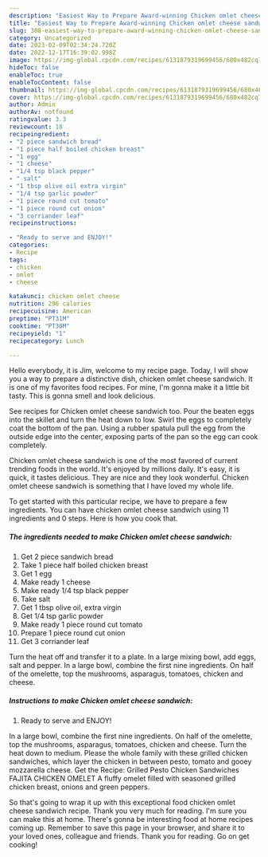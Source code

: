 ```yaml
---
description: "Easiest Way to Prepare Award-winning Chicken omlet cheese sandwich"
title: "Easiest Way to Prepare Award-winning Chicken omlet cheese sandwich"
slug: 308-easiest-way-to-prepare-award-winning-chicken-omlet-cheese-sandwich
category: Uncategorized
date: 2023-02-09T02:34:24.720Z
date: 2022-12-17T16:39:02.998Z
image: https://img-global.cpcdn.com/recipes/6131879319699456/680x482cq70/chicken-omlet-cheese-sandwich-recipe-main-photo.jpg
hideToc: false
enableToc: true
enableTocContent: false
thumbnail: https://img-global.cpcdn.com/recipes/6131879319699456/680x482cq70/chicken-omlet-cheese-sandwich-recipe-main-photo.jpg
cover: https://img-global.cpcdn.com/recipes/6131879319699456/680x482cq70/chicken-omlet-cheese-sandwich-recipe-main-photo.jpg
author: Admin
authorAv: notfound
ratingvalue: 3.3
reviewcount: 18
recipeingredient:
- "2 piece sandwich bread"
- "1 piece half boiled chicken breast"
- "1 egg"
- "1 cheese"
- "1/4 tsp black pepper"
- " salt"
- "1 tbsp olive oil extra virgin"
- "1/4 tsp garlic powder"
- "1 piece round cut tomato"
- "1 piece round cut onion"
- "3 corriander leaf"
recipeinstructions:

- "Ready to serve and ENJOY!"
categories:
- Recipe
tags:
- chicken
- omlet
- cheese

katakunci: chicken omlet cheese 
nutrition: 296 calories
recipecuisine: American
preptime: "PT31M"
cooktime: "PT30M"
recipeyield: "1"
recipecategory: Lunch

---
```



Hello everybody, it is Jim, welcome to my recipe page. Today, I will show you a way to prepare a distinctive dish, chicken omlet cheese sandwich. It is one of my favorites food recipes. For mine, I'm gonna make it a little bit tasty. This is gonna smell and look delicious.

See recipes for Chicken omlet cheese sandwich too. Pour the beaten eggs into the skillet and turn the heat down to low. Swirl the eggs to completely coat the bottom of the pan. Using a rubber spatula pull the egg from the outside edge into the center, exposing parts of the pan so the egg can cook completely.

Chicken omlet cheese sandwich is one of the most favored of current trending foods in the world. It's enjoyed by millions daily. It's easy, it is quick, it tastes delicious. They are nice and they look wonderful. Chicken omlet cheese sandwich is something that I have loved my whole life.


To get started with this particular recipe, we have to prepare a few ingredients. You can have chicken omlet cheese sandwich using 11 ingredients and 0 steps. Here is how you cook that.

<!--inarticleads1-->

##### The ingredients needed to make Chicken omlet cheese sandwich:

1. Get 2 piece sandwich bread
1. Take 1 piece half boiled chicken breast
1. Get 1 egg
1. Make ready 1 cheese
1. Make ready 1/4 tsp black pepper
1. Take  salt
1. Get 1 tbsp olive oil, extra virgin
1. Get 1/4 tsp garlic powder
1. Make ready 1 piece round cut tomato
1. Prepare 1 piece round cut onion
1. Get 3 corriander leaf


Turn the heat off and transfer it to a plate. In a large mixing bowl, add eggs, salt and pepper. In a large bowl, combine the first nine ingredients. On half of the omelette, top the mushrooms, asparagus, tomatoes, chicken and cheese. 

<!--inarticleads2-->

##### Instructions to make Chicken omlet cheese sandwich:


1. Ready to serve and ENJOY!

In a large bowl, combine the first nine ingredients. On half of the omelette, top the mushrooms, asparagus, tomatoes, chicken and cheese. Turn the heat down to medium. Please the whole family with these grilled chicken sandwiches, which layer the chicken in between pesto, tomato and gooey mozzarella cheese. Get the Recipe: Grilled Pesto Chicken Sandwiches FAJITA CHICKEN OMELET A fluffy omelet filled with seasoned grilled chicken breast, onions and green peppers. 

So that's going to wrap it up with this exceptional food chicken omlet cheese sandwich recipe. Thank you very much for reading. I'm sure you can make this at home. There's gonna be interesting food at home recipes coming up. Remember to save this page in your browser, and share it to your loved ones, colleague and friends. Thank you for reading. Go on get cooking!
